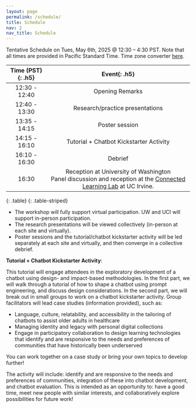 ```yaml
---
layout: page
permalink: /schedule/
title: Schedule
nav: 2
nav_title: Schedule
---
```


Tentative Schedule on Tues, May 6th, 2025 @ 12:30 – 4:30 PST. Note that all times are provided in Pacific Standard Time. Time zone converter [here](https://www.timeanddate.com/worldclock/converter.html).

| **Time (PST)**{: .h5} | **Event**{: .h5} |
| :-----:   | :-----: |
| 12:30 - 12:40  | Opening Remarks |
| 12:40 - 13:30  | Research/practice presentations |
| 13:35 - 14:15  | Poster session |
| 14:15 - 16:10  | Tutorial + Chatbot Kickstarter Activity |
| 16:10 - 16:30  | Debrief |
| 16:30 | Reception at University of Washington <br/> Panel discussion and reception at the [Connected Learning Lab](https://connectedlearning.uci.edu/) at UC Irvine.  |
{: .table}
{: .table-striped}

* The workshop will fully support virtual participation. UW and UCI will support in-person participation.
* The research presentations will be viewed collectively (in-person at each site and virtually). 
* Poster sessions and the tutorial/chatbot kickstarter activity will be led separately at each site and virtually, and then converge in a collective debrief.

**Tutorial + Chatbot Kickstarter Activity**:

This tutorial will engage attendees in the exploratory development of a chatbot using design- and impact-based methodologies. In the first part, we will walk through a tutorial of how to shape a chatbot using prompt engineering, and discuss design considerations. In the second part, we will break out in small groups to work on a chatbot kickstarter activity. Group facilitators will lead case studies (information provided), such as:

* Language, culture, relatability, and accessibility in the tailoring of chatbots to assist older adults in healthcare 
* Managing identity and legacy with personal digital collections
* Engage in participatory collaboration to design learning technologies that identify and are responsive to the needs and preferences of communities that have historically been underserved

You can work together on a case study or bring your own topics to develop further!

The activity will include: identify and are responsive to the needs and preferences of communities, integration of these into chatbot development, and chatbot evaluation. This is intended as an opportunity to: have a good time, meet new people with similar interests, and collaboratively explore possibilities for future work!
